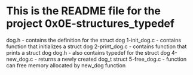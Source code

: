 # This is the README file for the project 0x0E-structures_typedef
dog.h - contains the definition for the struct dog
1-init_dog.c - contains function that initializes a struct dog
2-print_dog.c - contains function that prints a struct dog
dog.h - also contains typedef for the struct dog
4-new_dog.c - returns a newly created dog_t struct
5-free_dog.c - function can free memory allocated by new_dog function